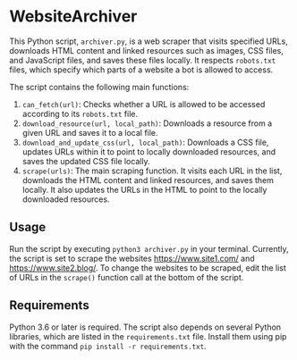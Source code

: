 # WebsiteArchiver

This Python script, `archiver.py`, is a web scraper that visits specified URLs, downloads HTML content and linked resources such as images, CSS files, and JavaScript files, and saves these files locally. It respects `robots.txt` files, which specify which parts of a website a bot is allowed to access.

The script contains the following main functions:

1. `can_fetch(url)`: Checks whether a URL is allowed to be accessed according to its `robots.txt` file.
2. `download_resource(url, local_path)`: Downloads a resource from a given URL and saves it to a local file.
3. `download_and_update_css(url, local_path)`: Downloads a CSS file, updates URLs within it to point to locally downloaded resources, and saves the updated CSS file locally.
4. `scrape(urls)`: The main scraping function. It visits each URL in the list, downloads the HTML content and linked resources, and saves them locally. It also updates the URLs in the HTML to point to the locally downloaded resources.

## Usage

Run the script by executing `python3 archiver.py` in your terminal. Currently, the script is set to scrape the websites https://www.site1.com/ and https://www.site2.blog/. To change the websites to be scraped, edit the list of URLs in the `scrape()` function call at the bottom of the script.

## Requirements

Python 3.6 or later is required. The script also depends on several Python libraries, which are listed in the `requirements.txt` file. Install them using pip with the command `pip install -r requirements.txt`.
